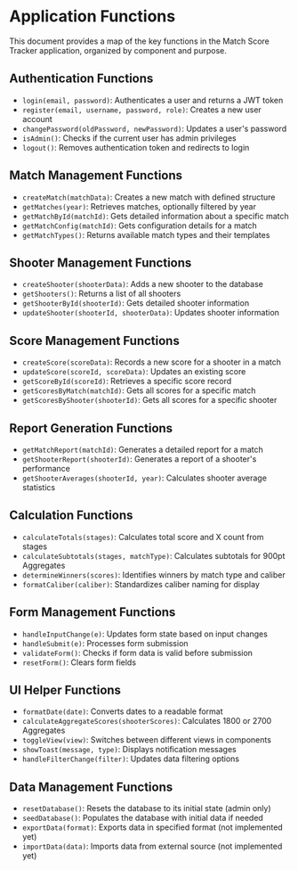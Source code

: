 # Application Functions

This document provides a map of the key functions in the Match Score Tracker application, organized by component and purpose.

## Authentication Functions

- `login(email, password)`: Authenticates a user and returns a JWT token
- `register(email, username, password, role)`: Creates a new user account
- `changePassword(oldPassword, newPassword)`: Updates a user's password
- `isAdmin()`: Checks if the current user has admin privileges
- `logout()`: Removes authentication token and redirects to login

## Match Management Functions

- `createMatch(matchData)`: Creates a new match with defined structure
- `getMatches(year)`: Retrieves matches, optionally filtered by year
- `getMatchById(matchId)`: Gets detailed information about a specific match
- `getMatchConfig(matchId)`: Gets configuration details for a match
- `getMatchTypes()`: Returns available match types and their templates

## Shooter Management Functions

- `createShooter(shooterData)`: Adds a new shooter to the database
- `getShooters()`: Returns a list of all shooters
- `getShooterById(shooterId)`: Gets detailed shooter information
- `updateShooter(shooterId, shooterData)`: Updates shooter information

## Score Management Functions

- `createScore(scoreData)`: Records a new score for a shooter in a match
- `updateScore(scoreId, scoreData)`: Updates an existing score
- `getScoreById(scoreId)`: Retrieves a specific score record
- `getScoresByMatch(matchId)`: Gets all scores for a specific match
- `getScoresByShooter(shooterId)`: Gets all scores for a specific shooter

## Report Generation Functions

- `getMatchReport(matchId)`: Generates a detailed report for a match
- `getShooterReport(shooterId)`: Generates a report of a shooter's performance
- `getShooterAverages(shooterId, year)`: Calculates shooter average statistics

## Calculation Functions

- `calculateTotals(stages)`: Calculates total score and X count from stages
- `calculateSubtotals(stages, matchType)`: Calculates subtotals for 900pt Aggregates
- `determineWinners(scores)`: Identifies winners by match type and caliber
- `formatCaliber(caliber)`: Standardizes caliber naming for display

## Form Management Functions

- `handleInputChange(e)`: Updates form state based on input changes
- `handleSubmit(e)`: Processes form submission
- `validateForm()`: Checks if form data is valid before submission
- `resetForm()`: Clears form fields

## UI Helper Functions

- `formatDate(date)`: Converts dates to a readable format
- `calculateAggregateScores(shooterScores)`: Calculates 1800 or 2700 Aggregates 
- `toggleView(view)`: Switches between different views in components
- `showToast(message, type)`: Displays notification messages
- `handleFilterChange(filter)`: Updates data filtering options

## Data Management Functions

- `resetDatabase()`: Resets the database to its initial state (admin only)
- `seedDatabase()`: Populates the database with initial data if needed
- `exportData(format)`: Exports data in specified format (not implemented yet)
- `importData(data)`: Imports data from external source (not implemented yet)
